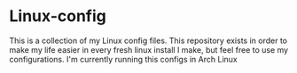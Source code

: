 # Linux-config
This is a collection of my Linux config files. This repository exists in order to make my life easier in every fresh linux install I make, but feel free to use my configurations. I'm currently running this configs in Arch Linux
